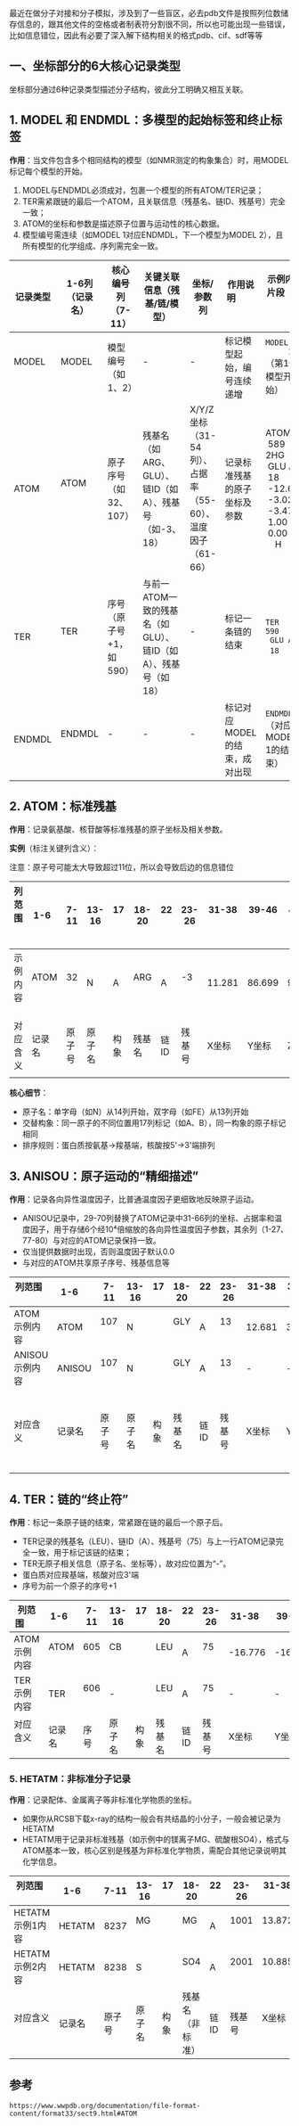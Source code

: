 
最近在做分子对接和分子模拟，涉及到了一些盲区，必去pdb文件是按照列位数储存信息的，跟其他文件的空格或者制表符分割很不同，所以也可能出现一些错误，比如信息错位，因此有必要了深入解下结构相关的格式pdb、cif、sdf等等

## 一、坐标部分的6大核心记录类型

坐标部分通过6种记录类型描述分子结构，彼此分工明确又相互关联。
  
## 1. MODEL 和 ENDMDL：多模型的起始标签和终止标签

**作用**：当文件包含多个相同结构的模型（如NMR测定的构象集合）时，用MODEL标记每个模型的开始。

1. MODEL与ENDMDL必须成对，包裹一个模型的所有ATOM/TER记录；  
2. TER需紧跟链的最后一个ATOM，且关联信息（残基名、链ID、残基号）完全一致；  
3. ATOM的坐标和参数是描述原子位置与运动性的核心数据。
4. 模型编号需连续（如MODEL 1对应ENDMDL，下一个模型为MODEL 2），且所有模型的化学组成、序列需完全一致。

| 记录类型      | 1-6列（记录名）        | 核心编号列（7-11）         | 关键关联信息（残基/链/模型）                      | 坐标/参数列                                 | 作用说明                     | 示例内容片段                                                                        |
| --------- | ---------------- | ------------------- | ------------------------------------ | -------------------------------------- | ------------------------ | ----------------------------------------------------------------------------- |
| MODEL     | MODEL            | 模型编号（如1、2）          | -                                    | -                                      | 标记模型起始，编号连续递增            | `MODEL        1`（第1个模型开始）                                                     |
| ATOM      | ATOM             | 原子序号（如32、107）       | 残基名（如ARG、GLU）、链ID（如A）、残基号（如-3、18）    | X/Y/Z坐标（31-54列）、占据率（55-60）、温度因子（61-66） | 记录标准残基的原子坐标及参数           | ATOM    589 2HG  GLU A  18    -12.634  -3.023  -3.475  1.00  0.00           H |
| TER       | TER              | 序号（原子号+1，如590）      | 与前一ATOM一致的残基名（如GLU）、链ID（如A）、残基号（如18） | -                                      | 标记一条链的结束                 | `TER     590      GLU A  18`                                                  |
| ENDMDL    | ENDMDL           | -                   | -                                    | -                                      | 标记对应MODEL的结束，成对出现        | `ENDMDL`（对应MODEL 1的结束）                                                        |
## 2. ATOM：标准残基

**作用**：记录氨基酸、核苷酸等标准残基的原子坐标及相关参数。

**实例**（标注关键列含义）：

注意：原子号可能太大导致超过11位，所以会导致后边的信息错位

| 列范围       | 1-6    | 7-11 | 13-16 | 17   | 18-20 | 22   | 23-26  | 31-38   | 39-46   | 47-54   | 55-60  | 61-66 | 77-78 |
| --------- | ------ | ---- | ----- | ---- | ----- | ---- | ------ | ------- | ------- | ------- | ------ | ----- | ----- |
| 示例内容      | ATOM   | 32   | N     | A    | ARG   | A    | -3     | 11.281  | 86.699  | 94.383  | 0.50   | 35.88 | N     |
| 对应含义      | 记录名    | 原子号  | 原子名   | 构象   | 残基名   | 链ID  | 残基号    | X坐标     | Y坐标     | Z坐标     | 占据率    | 温度因子  | 元素    |
|           |        |      |       |      |       |      |        |         |         |         |        |       |       |
**核心细节**：
- 原子名：单字母（如N）从14列开始，双字母（如FE）从13列开始
- 交替构象：同一原子的不同位置用17列标记（如A、B），同一构象的原子标记相同
- 排序规则：蛋白质按氨基→羧基端，核酸按5'→3'端排列
## 3. ANISOU：原子运动的“精细描述”

**作用**：记录各向异性温度因子，比普通温度因子更细致地反映原子运动。
  
- ANISOU记录中，29-70列替换了ATOM记录中31-66列的坐标、占据率和温度因子，用于存储6个经10⁴倍缩放的各向异性温度因子参数，其余列（1-27、77-80）与对应的ATOM记录保持一致。
- 仅当提供数据时出现，否则温度因子默认0.0
- 与对应的ATOM共享原子序号、残基信息等

| 列范围       | 1-6    | 7-11 | 13-16 | 17  | 18-20 | 22  | 23-26 | 31-38  | 39-46  | 47-54   | 55-60  | 61-66  | 29-35  | 36-42  | 43-49  | 50-56  | 57-63  | 64-70  | 77-78 |
|--------------|--------|------|-------|-----|-------|-----|-------|--------|--------|---------|--------|--------|--------|--------|--------|--------|--------|--------|-------|
| ATOM示例内容 | ATOM   | 107  | N     |     | GLY   | A   | 13    | 12.681 | 37.302 | -25.211 | 1.000  | 15.56  | -      | -      | -      | -      | -      | -      | N      |
| ANISOU示例内容 | ANISOU | 107  | N     |     | GLY   | A   | 13    | -      | -      | -       | -      | -      | 2406   | 1892   | 1614   | 198    | 519    | -328   | N      |
| 对应含义     | 记录名  | 原子号 | 原子名 | 构象 | 残基名 | 链ID | 残基号 | X坐标  | Y坐标  | Z坐标   | 占据率  | 温度因子 | 温度因子参数1 | 温度因子参数2 | 温度因子参数3 | 温度因子参数4 | 温度因子参数5 | 温度因子参数6 | 元素  |

## 4. TER：链的“终止符”

**作用**：标记一条原子链的结束，常紧跟在链的最后一个原子后。 
- TER记录的残基名（LEU）、链ID（A）、残基号（75）与上一行ATOM记录完全一致，用于标记该链的结束；
- TER无原子相关信息（原子名、坐标等），故对应位置为“-”。
- 蛋白质对应羧基端，核酸对应3'端
- 序号为前一个原子的序号+1

| 列范围       | 1-6   | 7-11 | 13-16 | 17  | 18-20 | 22  | 23-26 | 31-38   | 39-46   | 47-54  | 55-60 | 61-66 | 77-78 |
|--------------|-------|------|-------|-----|-------|-----|-------|---------|---------|--------|-------|-------|-------|
| ATOM示例内容 | ATOM  | 605  | CB    |     | LEU   | A   | 75    | -16.776 | -16.283 | 4.844  | 1.00  | 55.51 | C     |
| TER示例内容  | TER   | 606  | -     |     | LEU   | A   | 75    | -       | -       | -      | -     | -     | -     |
| 对应含义     | 记录名 | 序号  | 原子名 | 构象 | 残基名 | 链ID | 残基号 | X坐标   | Y坐标   | Z坐标  | 占据率 | 温度因子 | 元素 |
### 5. HETATM：非标准分子记录

**作用**：记录配体、金属离子等非标准化学物质的坐标。
- 如果你从RCSB下载x-ray的结构一般会有共结晶的小分子，一般会被记录为HETATM
- HETATM用于记录非标准残基（如示例中的镁离子MG、硫酸根SO4），格式与ATOM基本一致，核心区别是残基为非标准化学物质，需配合其他记录说明其化学信息。

| 列范围         | 1-6     | 7-11 | 13-16  | 17   | 18-20    | 22   | 23-26  | 31-38    | 39-46     | 47-54     | 55-60  | 61-66 | 77-78  |
| ----------- | ------- | ---- | ------ | ---- | -------- | ---- | ------ | -------- | --------- | --------- | ------ | ----- | ------ |
| HETATM示例1内容 | HETATM  | 8237 | MG     |      | MG       | A    | 1001   | 13.872   | -2.555    | -29.045   | 1.00   | 27.36 | MG     |
| HETATM示例2内容 | HETATM  | 8238 | S      |      | SO4      | A    | 2001   | 10.885   | -15.746   | -14.404   | 1.00   | 47.84 | S      |
| 对应含义        | 记录名     | 原子号  | 原子名    | 构象   | 残基名（非标准） | 链ID  | 残基号    | X坐标      | Y坐标       | Z坐标       | 占据率    | 温度因子  | 元素     |
## 参考
```shell
https://www.wwpdb.org/documentation/file-format-content/format33/sect9.html#ATOM
```